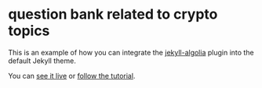 # question bank related to crypto topics 


This is an example of how you can integrate the [jekyll-algolia][1] plugin into the default Jekyll theme.

You can [see it live][2] or [follow the tutorial][3].


[1]: https://community.algolia.com/jekyll-algolia/
[2]: https://community.algolia.com/jekyll-algolia-example/
[3]: https://community.algolia.com/jekyll-algolia/blog.html
